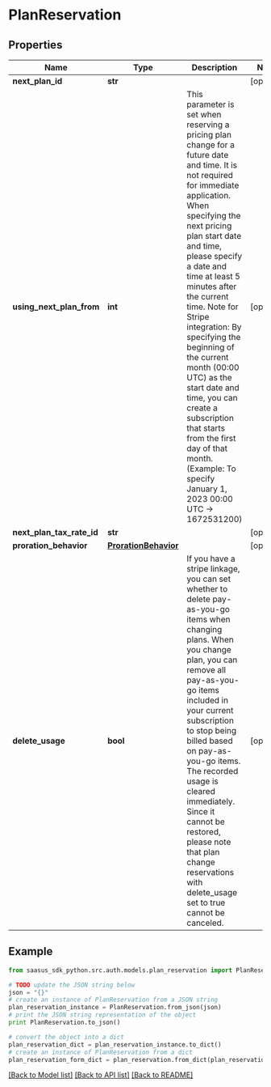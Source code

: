 # PlanReservation


## Properties
Name | Type | Description | Notes
------------ | ------------- | ------------- | -------------
**next_plan_id** | **str** |  | [optional] 
**using_next_plan_from** | **int** | This parameter is set when reserving a pricing plan change for a future date and time. It is not required for immediate application. When specifying the next pricing plan start date and time, please specify a date and time at least 5 minutes after the current time. Note for Stripe integration: By specifying the beginning of the current month (00:00 UTC) as the start date and time, you can create a subscription that starts from the first day of that month. (Example: To specify January 1, 2023 00:00 UTC → 1672531200)  | [optional] 
**next_plan_tax_rate_id** | **str** |  | [optional] 
**proration_behavior** | [**ProrationBehavior**](ProrationBehavior.md) |  | [optional] 
**delete_usage** | **bool** | If you have a stripe linkage,  you can set whether to delete pay-as-you-go items when changing plans. When you change plan, you can remove all pay-as-you-go items included in your current subscription to stop being billed based on pay-as-you-go items. The recorded usage is cleared immediately. Since it cannot be restored, please note that plan change reservations with delete_usage set to true cannot be canceled.  | [optional] 

## Example

```python
from saasus_sdk_python.src.auth.models.plan_reservation import PlanReservation

# TODO update the JSON string below
json = "{}"
# create an instance of PlanReservation from a JSON string
plan_reservation_instance = PlanReservation.from_json(json)
# print the JSON string representation of the object
print PlanReservation.to_json()

# convert the object into a dict
plan_reservation_dict = plan_reservation_instance.to_dict()
# create an instance of PlanReservation from a dict
plan_reservation_form_dict = plan_reservation.from_dict(plan_reservation_dict)
```
[[Back to Model list]](../README.md#documentation-for-models) [[Back to API list]](../README.md#documentation-for-api-endpoints) [[Back to README]](../README.md)


